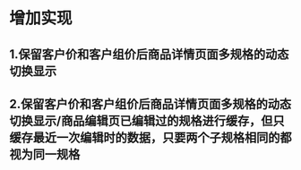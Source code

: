 # 增加实现

## 1.保留客户价和客户组价后商品详情页面多规格的动态切换显示
## 2.保留客户价和客户组价后商品详情页面多规格的动态切换显示/商品编辑页已编辑过的规格进行缓存，但只缓存最近一次编辑时的数据，只要两个子规格相同的都视为同一规格

